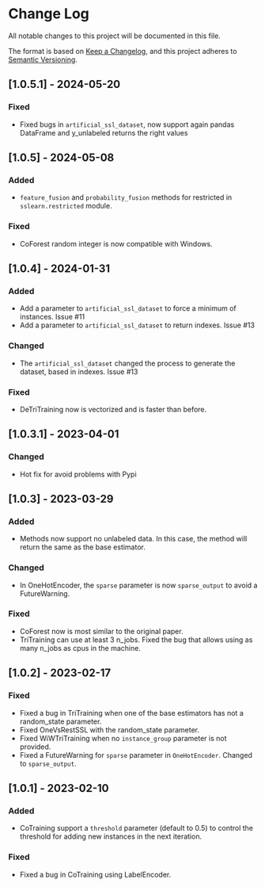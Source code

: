 # Change Log
All notable changes to this project will be documented in this file.

The format is based on [Keep a Changelog](https://keepachangelog.com/en/1.0.0/),
and this project adheres to [Semantic Versioning](https://semver.org/spec/v2.0.0.html).

## [1.0.5.1] - 2024-05-20

### Fixed

- Fixed bugs in `artificial_ssl_dataset`, now support again pandas DataFrame and y_unlabeled returns the right values

## [1.0.5] - 2024-05-08

### Added
- `feature_fusion` and `probability_fusion` methods for restricted in `sslearn.restricted` module. 

### Fixed
- CoForest random integer is now compatible with Windows.

## [1.0.4] - 2024-01-31

### Added
- Add a parameter to `artificial_ssl_dataset` to force a minimum of instances. Issue #11
- Add a parameter to `artificial_ssl_dataset` to return indexes. Issue #13

### Changed
- The `artificial_ssl_dataset` changed the process to generate the dataset, based in indexes. Issue #13

### Fixed
- DeTriTraining now is vectorized and is faster than before.

## [1.0.3.1] - 2023-04-01

### Changed
- Hot fix for avoid problems with Pypi

## [1.0.3] - 2023-03-29

### Added
- Methods now support no unlabeled data. In this case, the method will return the same as the base estimator.

### Changed
- In OneHotEncoder, the `sparse` parameter is now `sparse_output` to avoid a FutureWarning.

### Fixed

- CoForest now is most similar to the original paper.
- TriTraining can use at least 3 n_jobs. Fixed the bug that allows using as many n_jobs as cpus in the machine.

## [1.0.2] - 2023-02-17

### Fixed

- Fixed a bug in TriTraining when one of the base estimators has not a random_state parameter.
- Fixed OneVsRestSSL with the random_state parameter.
- Fixed WiWTriTraining when no `instance_group` parameter is not provided.
- Fixed a FutureWarning for `sparse` parameter in `OneHotEncoder`. Changed to `sparse_output`.

## [1.0.1] - 2023-02-10

### Added

- CoTraining support a `threshold` parameter (default to 0.5) to control the threshold for adding new instances in the next iteration.

### Fixed

- Fixed a bug in CoTraining using LabelEncoder.